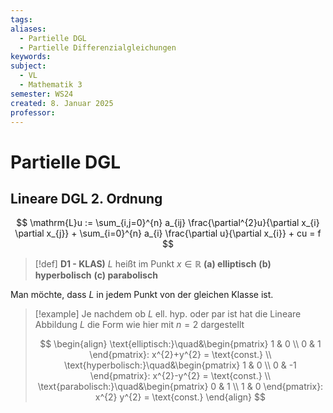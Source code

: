 ```yaml
---
tags: 
aliases:
  - Partielle DGL
  - Partielle Differenzialgleichungen
keywords: 
subject:
  - VL
  - Mathematik 3
semester: WS24
created: 8. Januar 2025
professor:
---
```

 

# Partielle DGL

## Lineare DGL 2. Ordnung

$$
\mathrm{L}u := \sum_{i,j=0}^{n} a_{ij} \frac{\partial^{2}u}{\partial x_{i} \partial x_{j}} + \sum_{i=0}^{n} a_{i} \frac{\partial u}{\partial x_{i}} + cu = f
$$

> [!def] **D1 - KLAS)** $L$ heißt im Punkt $x \in \mathbb{R}$
> **(a) elliptisch**
> **(b) hyperbolisch**
> **(c) parabolisch**

Man möchte, dass $L$ in jedem Punkt von der gleichen Klasse ist.

>[!example] Je nachdem ob $L$ ell. hyp. oder par ist hat die Lineare Abbildung $L$ die Form wie hier mit $n=2$ dargestellt
> 
> $$
> \begin{align}
> \text{elliptisch:}\quad&\begin{pmatrix}
> 1 & 0 \\ 0 & 1
> \end{pmatrix}: x^{2}+y^{2} = \text{const.} \\
> \text{hyperbolisch:}\quad&\begin{pmatrix}
> 1 & 0 \\ 0 & -1
> \end{pmatrix}: x^{2}-y^{2} = \text{const.} \\
> \text{parabolisch:}\quad&\begin{pmatrix}
> 0 & 1 \\ 1 & 0
> \end{pmatrix}: x^{2} y^{2} = \text{const.}
> \end{align}
> $$